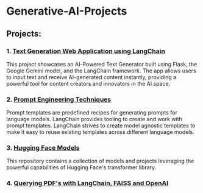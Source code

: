 # Generative-AI-Projects

## Projects:

### 1. [Text Generation Web Application using LangChain](https://github.com/Ravjot03/Text-Generation-Web-App-using-LangChain)
This project showcases an AI-Powered Text Generator built using Flask, the Google Gemini model, and the LangChain framework. The app allows users to input text and receive AI-generated content instantly, providing a powerful tool for content creators and innovators in the AI space.


### 2. [Prompt Engineering Techniques](https://github.com/Ravjot03/Prompt-Engineering-Techniques)
Prompt templates are predefined recipes for generating prompts for language models.
LangChain provides tooling to create and work with prompt templates.
LangChain strives to create model agnostic templates to make it easy to reuse existing templates across different language models.


### 3. [Hugging Face Models](https://github.com/Ravjot03/Hugging-Face-Models)
This repository contains a collection of models and projects leveraging the powerful capabilities of Hugging Face's transformer library.

### 4. [Querying PDF's with LangChain, FAISS and OpenAI]()
